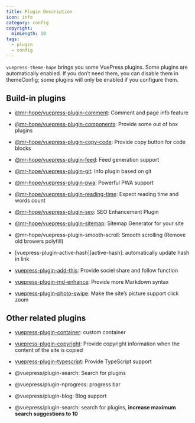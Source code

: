 ```yaml
---
title: Plugin Description
icon: info
category: config
copyright:
  minLength: 10
tags:
  - plugin
  - config
---
```


`vuepress-theme-hope` brings you some VuePress plugins. Some plugins are automatically enabled. If you don’t need them, you can disable them in themeConfig; some plugins will only be enabled if you configure them.

<!-- more -->

## Build-in plugins

- [@mr-hope/vuepress-plugin-comment][comment]: Comment and page info feature

- [@mr-hope/vuepress-plugin-components][components]: Provide some out of box plugins

- [@mr-hope/vuepress-plugin-copy-code][copy-code]: Provide copy button for code blocks

- [@mr-hope/vuepress-plugin-feed][feed]: Feed generation support

- [@mr-hope/vuepress-plugin-git][git]: Info plugin based on git

- [@mr-hope/vuepress-plugin-pwa][pwa]: Powerful PWA support

- [@mr-hope/vuepress-plugin-reading-time][reading-time]: Expect reading time and words count

- [@mr-hope/vuepress-plugin-seo][seo]: SEO Enhancement Plugin

- [@mr-hope/vuepress-plugin-sitemap][sitemap]: Sitemap Generator for your site

- @mr-hope/vuepress-plugin-smooth-scroll: Smooth scrolling (Remove old browers polyfill)

- [vuepress-plugin-active-hash][active-hash]: automatically update hash in link

- [vuepress-plugin-add-this][add-this]: Provide sociel share and follow function

- [vuepress-plugin-md-enhance][md-enhance]: Provide more Markdown syntax

- [vuepress-plugin-photo-swipe][photo-swipe]: Make the site’s picture support click zoom

## Other related plugins

- [vuepress-plugin-container](container.md): custom container

- [vuepress-plugin-copyright](copyright.md): Provide copyright information when the content of the site is copied

- [vuepress-plugin-typescript](../../guide/feature/typescript.md): Provide TypeScript support

- @vuepress/plugin-search: Search for plugins

- @vuepress/plugin-nprogress: progress bar

- @vuepress/plugin-blog: Blog support

- @vuepress/plugin-search: search for plugins, **increase maximum search suggestions to 10**

[add-this]: https://vuepress-theme-hope.github.io/add-this/
[comment]: https://vuepress-theme-hope.github.io/comment/
[components]: https://vuepress-theme-hope.github.io/components/
[copy-code]: https://vuepress-theme-hope.github.io/copy-code/
[feed]: https://vuepress-theme-hope.github.io/feed/
[git]: https://vuepress-theme-hope.github.io/git/
[md-enhance]: https://vuepress-theme-hope.github.io/md-enhance/
[photo-swipe]: https://vuepress-theme-hope.github.io/photo-swipe/
[pwa]: https://vuepress-theme-hope.github.io/pwa/
[reading-time]: https://vuepress-theme-hope.github.io/reading-time/
[seo]: https://vuepress-theme-hope.github.io/seo/
[sitemap]: https://vuepress-theme-hope.github.io/sitemap/
